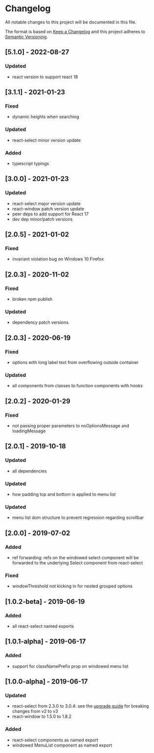 # Changelog

All notable changes to this project will be documented in this file.

The format is based on [Keep a Changelog](http://keepachangelog.com/en/1.0.0/)
and this project adheres to [Semantic Versioning](http://semver.org/spec/v2.0.0.html).

## [5.1.0] - 2022-08-27
### Updated
- react version to support react 18

## [3.1.1] - 2021-01-23
### Fixed
- dynamic heights when searching
### Updated
- react-select minor version update
### Added
- typescript typings

## [3.0.0] - 2021-01-23
### Updated
- react-select major version update
- react-window patch version update
- peer deps to add support for React 17
- dev dep minor/patch versions

## [2.0.5] - 2021-01-02
### Fixed
- invariant violation bug on Windows 10 Firefox 

## [2.0.3] - 2020-11-02
### Fixed
- broken npm publish
### Updated
- dependency patch versions

## [2.0.3] - 2020-06-19
### Fixed
- options with long label text from overflowing outside container
### Updated
- all components from classes to function components with hooks

## [2.0.2] - 2020-01-29
### Fixed
- not passing proper parameters to noOptionsMessage and loadingMessage

## [2.0.1] - 2019-10-18
### Updated
- all dependencies

### Updated
- how padding top and bottom is applied to menu list

### Updated
- menu list dom structure to prevent regression regarding scrollbar

## [2.0.0] - 2019-07-02

### Added
- ref forwarding: refs on the windowed select component will be forwarded to the underlying Select component from react-select

### Fixed
- windowThreshold not kicking in for nested grouped options

## [1.0.2-beta] - 2019-06-19

### Added
- all react-select named exports

## [1.0.1-alpha] - 2019-06-17

### Added
- support for classNamePrefix prop on windowed menu list 

## [1.0.0-alpha] - 2019-06-17

### Updated

- react-select from 2.3.0 to 3.0.4: see the [upgrade guide](https://github.com/JedWatson/react-select/issues/3585) for breaking changes from v2 to v3
- react-window to 1.5.0 to 1.8.2

### Added

- react-select components as named export
- windowed MenuList component as named export 